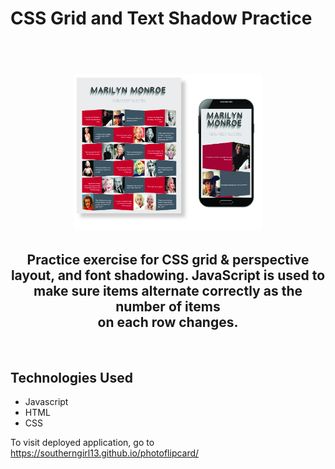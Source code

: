 # CSS Grid and Text Shadow Practice 

<h1 align="center">
  <br>
 <img src="images/ghfinal.jpg" width="60%">
</h1>


<h2 align="center">
Practice exercise for CSS grid & perspective layout, and font shadowing. JavaScript is used to make sure items alternate correctly as the number of items <br>on each row changes.
</h2>
<br>

## Technologies Used
- Javascript 
 - HTML
 - CSS

To visit deployed application, go to https://southerngirl13.github.io/photoflipcard/